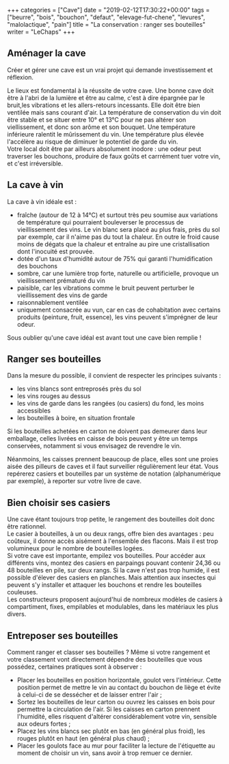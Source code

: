+++
categories = ["Cave"]
date = "2019-02-12T17:30:22+00:00"
tags = ["beurre", "bois", "bouchon", "defaut", "elevage-fut-chene", "levures", "malolactique", "pain"] 
title = "La conservation : ranger ses bouteilles"
writer = "LeChaps"
+++

## Aménager la cave

Créer et gérer une cave est un vrai projet qui demande investissement et réflexion.  

Le lieux est fondamental à la réussite de votre cave. Une bonne cave doit être à l'abri de la lumière et être au calme, c'est à dire épargnée par le bruit,les vibrations et les allers-retours incessants. Elle doit être bien ventilée mais sans courant d'air. La température de conservation du vin doit être stable et se situer entre 10° et 13°C pour ne pas altérer son viellissement, et donc son arôme et son bouquet. Une température inférieure ralentit le mûrissement du vin. Une température plus élevée l'accélère au risque de diminuer le potentiel de garde du vin.  
Votre local doit être par ailleurs absolument inodore : une odeur peut traverser les bouchons, produire de faux goûts et carrrément tuer votre vin, et c'est irréversible.

## La cave à vin

La cave à vin idéale est  :

* fraîche (autour de 12 à 14°C) et surtout très peu soumise aux variations de température qui pourraient bouleverser le processus de vieillissement des vins. Le vin blanc sera placé au plus frais, près du sol par exemple, car il n'aime pas du tout la chaleur. En outre le froid cause moins de dégats que la chaleur et entraîne au pire une cristallisation dont l'inocuité est prouvée.
* dotée d'un taux d'humidité autour de 75% qui garanti l'humidification des bouchons
* sombre, car une lumière trop forte, naturelle ou artificielle, provoque un vieillissement prématuré du vin
* paisible, car les vibrations comme le bruit peuvent perturber le vieillissement des vins de garde
* raisonnablement ventilée
* uniquement consacrée au vun, car en cas de cohabitation avec certains produits (peinture, fruit, essence), les vins peuvent s'imprégner de leur odeur.

Sous oublier qu'une cave idéal est avant tout une cave bien remplie !

## Ranger ses bouteilles

Dans la mesure du possible, il convient de respecter les principes suivants :

* les vins blancs sont entreprosés près du sol
* les vins rouges au dessus
* les vins de garde dans les rangées (ou casiers) du fond, les moins accessibles
* les bouteilles à boire, en situation frontale

Si les bouteilles achetées en carton ne doivent pas demeurer dans leur emballage, celles livrées en caisse de bois peuvent y être un temps conservées, notamment si vous envisagez de revendre le vin.  

Néanmoins, les caisses prennent beaucoup de place, elles sont une proies aisée des pilleurs de caves et il faut surveiller régulièrement leur état. Vous repérerez casiers et bouteilles par un système de notation (alphanumérique par exemple), à reporter sur votre livre de cave.

## Bien choisir ses casiers

Une cave étant toujours trop petite, le rangement des bouteilles doit donc être rationnel.  
Le casier à bouteilles, à un ou deux rangs, offre bien des avantages : peu coûteux, il donne accès aisément à l'ensemble des flacons. Mais il est trop volumineux pour le nombre de bouteilles logées.  
Si votre cave est importante, empilez vos bouteilles. Pour accéder aux différents vins, montez des casiers en parpaings pouvant contenir 24,36 ou 48 bouteilles en pile, sur deux rangs. Si la cave n'est pas trop humide, il est possible d'élever des casiers en planches. Mais attention aux insectes qui peuvent s'y installer et attaquer les bouchons et rendre les bouteilles couleuses.  
Les constructeurs proposent aujourd'hui de nombreux modèles de casiers à compartiment, fixes, empilables et modulables, dans les matériaux les plus divers.  

## Entreposer ses bouteilles

Comment ranger et classer ses bouteilles ? Même si votre rangement et votre classement vont directement dépendre des bouteilles que vous possédez, certaines pratiques sont à observer :

* Placer les bouteilles en position horizontale, goulot vers l'intérieur. Cette position permet de mettre le vin au contact du bouchon de liège et évite à celui-ci de se dessécher et de laisser entrer l'air ;
* Sortez les bouteilles de leur carton ou ouvrez les caisses en bois pour permettre la circulation de l'air. Si les caisses en carton prennent l'humidité, elles risquent d'altérer considérablement votre vin, sensible aux odeurs fortes ;
* Placez les vins blancs sec plutôt en bas (en général plus froid), les rouges plutôt en haut (en général plus chaud) ;
* Placer les goulots face au mur pour faciliter la lecture de l'étiquette au moment de choisir un vin, sans avoir à trop remuer ce dernier.
